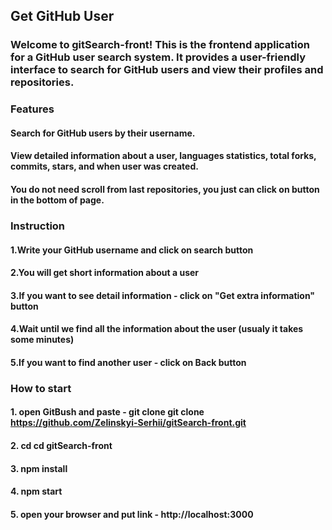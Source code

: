 ## Get GitHub User

### Welcome to gitSearch-front! This is the frontend application for a GitHub user search system. It provides a user-friendly interface to search for GitHub users and view their profiles and repositories.

### Features
#### Search for GitHub users by their username.
#### View detailed information about a user, languages statistics, total forks, commits, stars, and when user was created.
#### You do not need scroll from last repositories, you just can click on button in the bottom of page.


### Instruction

#### 1.Write your GitHub username and click on search button
#### 2.You will get short information about a user
#### 3.If you want to see detail information - click on "Get extra information" button
#### 4.Wait until we find all the information about the user (usualy it takes some minutes)
#### 5.If you want to find another user - click on Back button


### How to start

#### 1. open GitBush and paste - git clone git clone https://github.com/Zelinskyi-Serhii/gitSearch-front.git
#### 2. cd cd gitSearch-front
#### 3. npm install
#### 4. npm start
#### 5. open your browser and put link - http://localhost:3000
